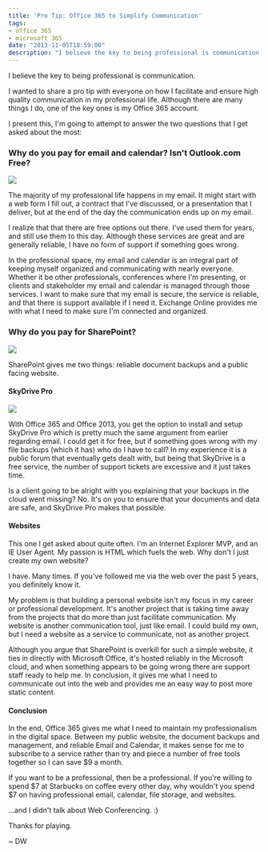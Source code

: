 ```yaml
---
title: 'Pro Tip: Office 365 to Simplify Communication'
tags:
- office 365
- microsoft 365
date: "2013-11-05T18:59:00"
description: "I believe the key to being professional is communication."
---
```

[1]: 110513_1851_protipoffic1.png
[2]: 110513_1851_protipoffic3.png
[3]: 110513_1851_protipoffic2.png

I believe the key to being professional is communication. 

I wanted to share a pro tip with everyone on how I facilitate and ensure high quality communication in my professional life. Although there are many things I do, one of the key ones is my Office 365 account. 

I present this, I'm going to attempt to answer the two questions that I get asked about the most: 

### Why do you pay for email and calendar? Isn't Outlook.com Free?

![][1]

The majority of my professional life happens in my email. It might start with a web form I fill out, a contract that I've discussed, or a presentation that I deliver, but at the end of the day the communication ends up on my email. 

I realize that that there are free options out there. I've used them for years, and still use them to this day. Although these services are great and are generally reliable, I have no form of support if something goes wrong. 

In the professional space, my email and calendar is an integral part of keeping myself organized and communicating with nearly everyone. Whether it be other professionals, conferences where I'm presenting, or clients and stakeholder my email and calendar is managed through those services. I want to make sure that my email is secure, the service is reliable, and that there is support available if I need it. Exchange Online provides me with what I need to make sure I'm connected and organized. 

### Why do you pay for SharePoint?

![][2]

SharePoint gives me two things: reliable document backups and a public facing website. 

#### SkyDrive Pro

![][3]

With Office 365 and Office 2013, you get the option to install and setup SkyDrive Pro which is pretty much the same argument from earlier regarding email. I could get it for free, but if something goes wrong with my file backups (which it has) who do I have to call? In my experience it is a public forum that eventually gets dealt with, but being that SkyDrive is a free service, the number of support tickets are excessive and it just takes time. 

Is a client going to be alright with you explaining that your backups in the cloud went missing? No. It's on you to ensure that your documents and data are safe, and SkyDrive Pro makes that possible. 

#### Websites

This one I get asked about quite often. I'm an Internet Explorer MVP, and an IE User Agent. My passion is HTML which fuels the web. Why don't I just create my own website? 

I have. Many times. If you've followed me via the web over the past 5 years, you definitely know it. 

My problem is that building a personal website isn't my focus in my career or professional development. It's another project that is taking time away from the projects that do more than just facilitate communication. My website is another communication tool, just like email. I could build my own, but I need a website as a service to communicate, not as another project. 

Although you argue that SharePoint is overkill for such a simple website, it ties in directly with Microsoft Office, it's hosted reliably in the Microsoft cloud, and when something appears to be going wrong there are support staff ready to help me. In conclusion, it gives me what I need to communicate out into the web and provides me an easy way to post more static content. 

#### Conclusion

In the end, Office 365 gives me what I need to maintain my professionalism in the digital space. Between my public website, the document backups and management, and reliable Email and Calendar, it makes sense for me to subscribe to a service rather than try and piece a number of free tools together so I can save $9 a month. 

If you want to be a professional, then be a professional. If you're willing to spend $7 at Starbucks on coffee every other day, why wouldn't you spend $7 on having professional email, calendar, file storage, and websites. 

…and I didn't talk about Web Conferencing. :)

Thanks for playing. 

~ DW
